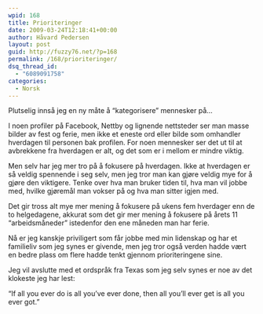 ```yaml
---
wpid: 168
title: Prioriteringer
date: 2009-03-24T12:18:41+00:00
author: Håvard Pedersen
layout: post
guid: http://fuzzy76.net/?p=168
permalink: /168/prioriteringer/
dsq_thread_id:
  - "6089091758"
categories:
  - Norsk
---
```

Plutselig innså jeg en ny måte å &#8220;kategorisere&#8221; mennesker på&#8230;

I noen profiler på Facebook, Nettby og lignende nettsteder ser man masse bilder av fest og ferie, men ikke et eneste ord eller bilde som omhandler hverdagen til personen bak profilen. For noen mennesker ser det ut til at avbrekkene fra hverdagen er alt, og det som er i mellom er mindre viktig.

Men selv har jeg mer tro på å fokusere på hverdagen. Ikke at hverdagen er så veldig spennende i seg selv, men jeg tror man kan gjøre veldig mye for å gjøre den viktigere. Tenke over hva man bruker tiden til, hva man vil jobbe med, hvilke gjøremål man vokser på og hva man sitter igjen med.

Det gir tross alt mye mer mening å fokusere på ukens fem hverdager enn de to helgedagene, akkurat som det gir mer mening å fokusere på årets 11 &#8220;arbeidsmåneder&#8221; istedenfor den ene måneden man har ferie.

Nå er jeg kanskje priviligert som får jobbe med min lidenskap og har et familieliv som jeg synes er givende, men jeg tror også verden hadde vært en bedre plass om flere hadde tenkt gjennom prioriteringene sine.

Jeg vil avslutte med et ordspråk fra Texas som jeg selv synes er noe av det klokeste jeg har lest:

&#8220;If all you ever do is all you’ve ever done, then all you’ll ever get is all you ever got.&#8221;
